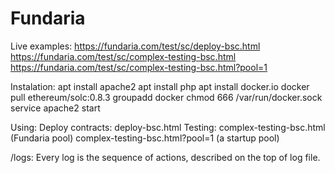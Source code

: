 # Fundaria
Live examples:
https://fundaria.com/test/sc/deploy-bsc.html
https://fundaria.com/test/sc/complex-testing-bsc.html
https://fundaria.com/test/sc/complex-testing-bsc.html?pool=1

Instalation:
apt install apache2
apt install php
apt install docker.io
docker pull ethereum/solc:0.8.3
groupadd docker
chmod 666 /var/run/docker.sock
service apache2 start

Using:
Deploy contracts:
deploy-bsc.html
Testing:
complex-testing-bsc.html (Fundaria pool)
complex-testing-bsc.html?pool=1 (a startup pool)

/logs:
Every log is the sequence of actions, described on the top of log file.
